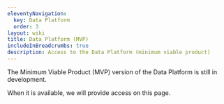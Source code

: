 ```yaml
---
eleventyNavigation:
  key: Data Platform
  order: 3
layout: wiki
title: Data Platform (MVP)
includeInBreadcrumbs: true
description: Access to the Data Platform (minimum viable product)
---
```


The Minimum Viable Product (MVP) version of the Data Platform is still in development. 

When it is available, we will provide access on this page.